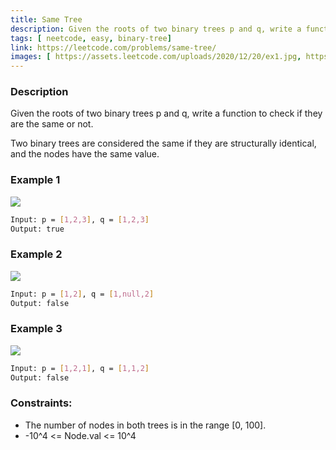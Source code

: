 ```yaml
---
title: Same Tree
description: Given the roots of two binary trees p and q, write a function to check if they are the same or not.
tags: [ neetcode, easy, binary-tree]
link: https://leetcode.com/problems/same-tree/
images: [ https://assets.leetcode.com/uploads/2020/12/20/ex1.jpg, https://assets.leetcode.com/uploads/2020/12/20/ex2.jpg, https://assets.leetcode.com/uploads/2020/12/20/ex3.jpg]
---
```


### Description

Given the roots of two binary trees p and q, write a function to check if they are the same or not.

Two binary trees are considered the same if they are structurally identical, and the nodes have the same value.

### Example 1

![](https://assets.leetcode.com/uploads/2020/12/20/ex1.jpg)

```bash
Input: p = [1,2,3], q = [1,2,3]
Output: true
```

### Example 2

![](https://assets.leetcode.com/uploads/2020/12/20/ex2.jpg)


```bash
Input: p = [1,2], q = [1,null,2]
Output: false
```

### Example 3

![](https://assets.leetcode.com/uploads/2020/12/20/ex3.jpg)

```bash
Input: p = [1,2,1], q = [1,1,2]
Output: false
```

### Constraints:

- The number of nodes in both trees is in the range [0, 100]. 
- -10^4 <= Node.val <= 10^4